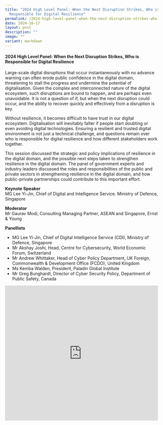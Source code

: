 ```yaml
---
title: "2024 High Level Panel: When the Next Disruption Strikes, Who is
  Responsible for Digital Resilience"
permalink: /2024-high-level-panel-when-the-next-disruption-strikes-who-is-responsible-for-digital-resilience/
date: 2024-10-17
layout: post
description: ""
image: ""
variant: markdown
---
```

#### **2024 High Level Panel: When the Next Disruption Strikes, Who is Responsible for Digital Resilience**

Large-scale digital disruptions that occur instantaneously with no advance warning can often erode public confidence in the digital domain, threatening to stall the progress and undermine the potential of digitalisation. Given the complex and interconnected nature of the digital ecosystem, such disruptions are bound to happen, and are perhaps even unavoidable. It is not a question of if, but when the next disruption could occur, and the ability to recover quickly and effectively from a disruption is key.

Without resilience, it becomes difficult to have trust in our digital ecosystem. Digitalisation will inevitably falter if people start doubting or even avoiding digital technologies. Ensuring a resilient and trusted digital environment is not just a technical challenge, and questions remain over who is responsible for digital resilience and how different stakeholders work together.

This session discussed the strategic and policy implications of resilience in the digital domain, and the possible next steps taken to strengthen resilience in the digital domain. The panel of government experts and industry leaders discussed the roles and responsibilities of the public and private sectors in strengthening resilience in the digital domain, and how public-private partnerships could contribute to this important effort.

**Keynote Speaker**
<br>MG Lee Yi-Jin, Chief of Digital and Intelligence Service. Ministry of Defence, Singapore

**Moderator**
<br>Mr Gaurav Modi, Consulting Managing Partner, ASEAN and Singapore, Ernst &amp; Young

**Panellists**
* MG Lee Yi-Jin, Chief of Digital Intelligence Service (CDI), Ministry of Defence, Singapore
* Mr Akshay Joshi, Head, Centre for Cybersecurity, World Economic Forum, Switzerland
* Mr Andrew Whittaker, Head of Cyber Policy Department, UK Foreign, Commonwealth &amp; Development Office (FCDO), United Kingdom
* Ms Kemba Walden, President, Paladin Global Institute
* Mr Greg Bunghardt, Director of Cyber Security Policy, Department of Public Safety, Canada

<iframe allowfullscreen="" allow="accelerometer; autoplay; clipboard-write; encrypted-media; gyroscope; picture-in-picture; web-share" frameborder="0" title="YouTube video player" src="https://www.youtube.com/embed/BpfOmUB1uec?si=xVjHiGMntWT2cZke" width="100%" height="445"></iframe>